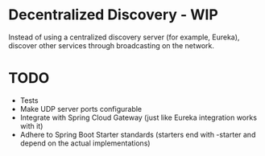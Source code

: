 # Decentralized Discovery - WIP
Instead of using a centralized discovery server (for example, Eureka), discover other services through broadcasting on the network. 
# TODO
- Tests 
- Make UDP server ports configurable
- Integrate with Spring Cloud Gateway (just like Eureka integration works with it) 
- Adhere to Spring Boot Starter standards (starters end with -starter and depend on the actual implementations)

